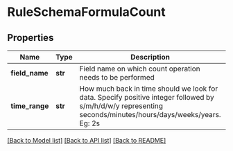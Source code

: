 # RuleSchemaFormulaCount

## Properties
Name | Type | Description | Notes
------------ | ------------- | ------------- | -------------
**field_name** | **str** | Field name on which count operation needs to be performed | 
**time_range** | **str** | How much back in time should we look for data. Specify positive integer followed by s/m/h/d/w/y representing seconds/minutes/hours/days/weeks/years. Eg: 2s | [optional] 

[[Back to Model list]](../README.md#documentation-for-models) [[Back to API list]](../README.md#documentation-for-api-endpoints) [[Back to README]](../README.md)


